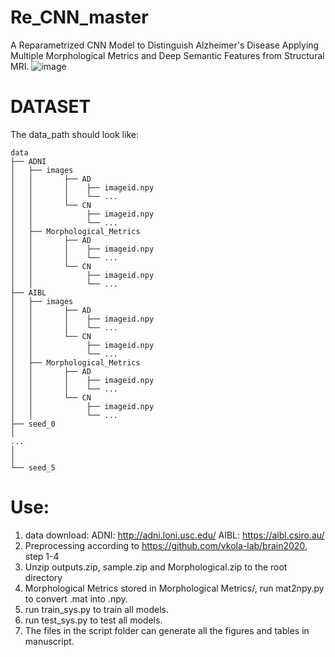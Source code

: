 # Re_CNN_master
A Reparametrized CNN Model to Distinguish Alzheimer's Disease Applying Multiple Morphological Metrics and Deep Semantic Features from Structural MRI.
![image](https://github.com/czp19940707/Re_CNN/blob/main/Re-CNN.png)
# DATASET
The data_path should look like:

    data
    ├── ADNI
    │   ├── images
    │   │       ├── AD
    │   │       │    ├── imageid.npy
    │   │       │    └── ...
    │   │       └── CN
    │   │            ├── imageid.npy
    │   │            └── ...
    │   ├── Morphological_Metrics
    │   │       ├── AD
    │   │       │    ├── imageid.npy
    │   │       │    └── ...
    │   │       └── CN
    │   │            ├── imageid.npy
    │   │            └── ...
    ├── AIBL
    │   ├── images
    │   │       ├── AD
    │   │       │    ├── imageid.npy
    │   │       │    └── ...
    │   │       └── CN
    │   │            ├── imageid.npy
    │   │            └── ...
    │   ├── Morphological_Metrics
    │   │       ├── AD
    │   │       │    ├── imageid.npy
    │   │       │    └── ...
    │   │       └── CN
    │   │            ├── imageid.npy
    │   │            └── ...  
    ├── seed_0
    │
    ...
    │
    │
    └── seed_5

        
# Use:

1. data download:
    ADNI: http://adni.loni.usc.edu/
    AIBL: https://aibl.csiro.au/
2. Preprocessing according to https://github.com/vkola-lab/brain2020, step 1-4
3. Unzip outputs.zip, sample.zip and Morphological.zip to the root directory
4. Morphological Metrics stored in Morphological Metrics/,
   run mat2npy.py to convert .mat into .npy.
5. run train_sys.py to train all models.
6. run test_sys.py to test all models.
7. The files in the script folder can generate all the figures and tables in manuscript.
